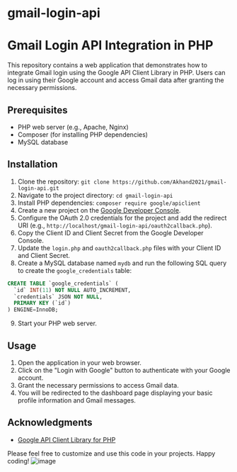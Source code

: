 # gmail-login-api
# Gmail Login API Integration in PHP

This repository contains a web application that demonstrates how to integrate Gmail login using the Google API Client Library in PHP. Users can log in using their Google account and access Gmail data after granting the necessary permissions.

## Prerequisites

- PHP web server (e.g., Apache, Nginx)
- Composer (for installing PHP dependencies)
- MySQL database

## Installation

1. Clone the repository: `git clone https://github.com/Akhand2021/gmail-login-api.git`
2. Navigate to the project directory: `cd gmail-login-api`
3. Install PHP dependencies: `composer require google/apiclient`
4. Create a new project on the [Google Developer Console](https://console.developers.google.com/).
5. Configure the OAuth 2.0 credentials for the project and add the redirect URI (e.g., `http://localhost/gmail-login-api/oauth2callback.php`).
6. Copy the Client ID and Client Secret from the Google Developer Console.
7. Update the `login.php` and `oauth2callback.php` files with your Client ID and Client Secret.
8. Create a MySQL database named `mydb` and run the following SQL query to create the `google_credentials` table:

```sql
CREATE TABLE `google_credentials` (
  `id` INT(11) NOT NULL AUTO_INCREMENT,
  `credentials` JSON NOT NULL,
  PRIMARY KEY (`id`)
) ENGINE=InnoDB;
```

9. Start your PHP web server.

## Usage

1. Open the application in your web browser.
2. Click on the "Login with Google" button to authenticate with your Google account.
3. Grant the necessary permissions to access Gmail data.
4. You will be redirected to the dashboard page displaying your basic profile information and Gmail messages.

## Acknowledgments

- [Google API Client Library for PHP](https://github.com/googleapis/google-api-php-client)

Please feel free to customize and use this code in your projects. Happy coding!
![image](https://github.com/Akhand2021/gmail-login-api/assets/104663417/0a646aff-5356-48ef-a28f-6f9f3cb19f7c)


